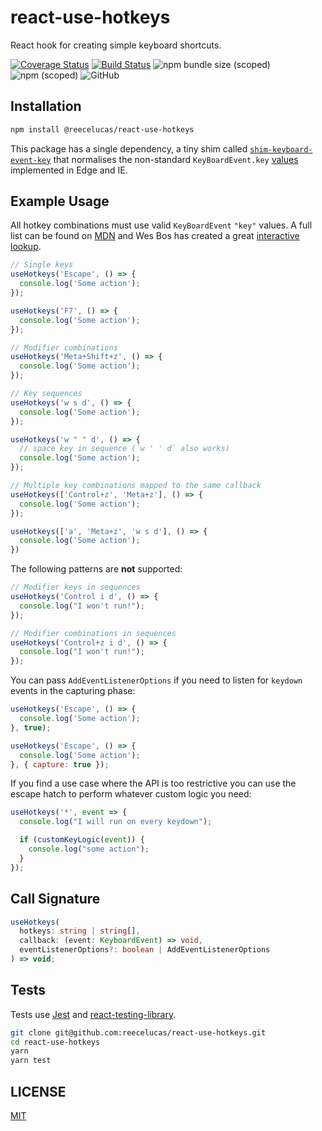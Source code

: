 # react-use-hotkeys

React hook for creating simple keyboard shortcuts.

[![Coverage Status](https://coveralls.io/repos/github/reecelucas/react-use-hotkeys/badge.svg?branch=master)](https://coveralls.io/github/reecelucas/react-use-hotkeys?branch=master)
[![Build Status](https://travis-ci.org/reecelucas/react-use-hotkeys.svg?branch=master)](https://travis-ci.org/reecelucas/react-use-hotkeys)
![npm bundle size (scoped)](https://img.shields.io/bundlephobia/minzip/@reecelucas/react-use-hotkeys.svg)
![npm (scoped)](https://img.shields.io/npm/v/@reecelucas/react-use-hotkeys.svg)
![GitHub](https://img.shields.io/github/license/reecelucas/react-use-hotkeys.svg)

## Installation

```Bash
npm install @reecelucas/react-use-hotkeys
```

This package has a single dependency, a tiny shim called [`shim-keyboard-event-key`](https://www.npmjs.com/package/shim-keyboard-event-key) that normalises the non-standard `KeyBoardEvent.key` [values](https://developer.microsoft.com/en-us/microsoft-edge/platform/issues/8860571/) implemented in Edge and IE.

## Example Usage

All hotkey combinations must use valid `KeyBoardEvent` `"key"` values. A full list can be found on [MDN](https://developer.mozilla.org/en-US/docs/Web/API/KeyboardEvent/key/Key_Values) and Wes Bos has created a great [interactive lookup](https://keycode.info/).

```jsx
// Single keys
useHotkeys('Escape', () => {
  console.log('Some action');
});

useHotkeys('F7', () => {
  console.log('Some action');
});

// Modifier combinations
useHotkeys('Meta+Shift+z', () => {
  console.log('Some action');
});

// Key sequences
useHotkeys('w s d', () => {
  console.log('Some action');
});

useHotkeys('w " " d', () => {
  // space key in sequence (`w ' ' d` also works)
  console.log('Some action');
});

// Multiple key combinations mapped to the same callback
useHotkeys(['Control+z', 'Meta+z'], () => {
  console.log('Some action');
});

useHotkeys(['a', 'Meta+z', 'w s d'], () => {
  console.log('Some action');
})
```

The following patterns are **not** supported:

```jsx
// Modifier keys in sequences
useHotkeys('Control i d', () => {
  console.log("I won't run!");
});

// Modifier combinations in sequences
useHotkeys('Control+z i d', () => {
  console.log("I won't run!");
});
```

You can pass `AddEventListenerOptions` if you need to listen for `keydown` events in the capturing phase:

```jsx
useHotkeys('Escape', () => {
  console.log('Some action');
}, true);

useHotkeys('Escape', () => {
  console.log('Some action');
}, { capture: true });
```

If you find a use case where the API is too restrictive you can use the escape hatch to perform whatever custom logic you need:

```jsx
useHotkeys('*', event => {
  console.log("I will run on every keydown");

  if (customKeyLogic(event)) {
    console.log("some action");
  }
});
```

## Call Signature

```ts
useHotkeys(
  hotkeys: string | string[],
  callback: (event: KeyboardEvent) => void,
  eventListenerOptions?: boolean | AddEventListenerOptions
) => void;
```

## Tests

Tests use [Jest](https://jestjs.io/) and [react-testing-library](https://github.com/kentcdodds/react-testing-library).

```Bash
git clone git@github.com:reecelucas/react-use-hotkeys.git
cd react-use-hotkeys
yarn
yarn test
```

## LICENSE

[MIT](./LICENSE)
